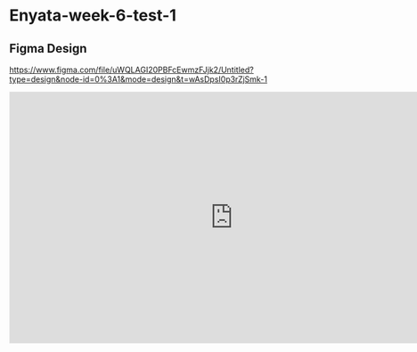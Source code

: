 # Enyata-week-6-test-1
 
## Figma Design
https://www.figma.com/file/uWQLAGI20PBFcEwmzFJjk2/Untitled?type=design&node-id=0%3A1&mode=design&t=wAsDpsI0p3rZjSmk-1

<iframe style="border: 1px solid rgba(0, 0, 0, 0.1);" width="800" height="450" src="https://www.figma.com/embed?embed_host=share&url=https%3A%2F%2Fwww.figma.com%2Ffile%2FuWQLAGI20PBFcEwmzFJjk2%2FUntitled%3Ftype%3Ddesign%26node-id%3D0%253A1%26mode%3Ddesign%26t%3DwAsDpsI0p3rZjSmk-1" allowfullscreen></iframe>
